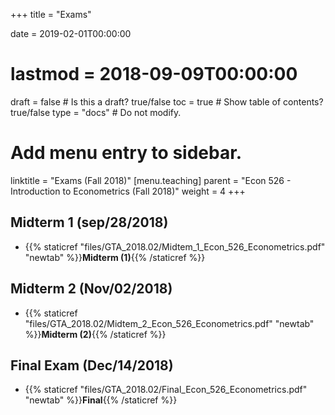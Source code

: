 +++
title = "Exams"

date = 2019-02-01T00:00:00
# lastmod = 2018-09-09T00:00:00

draft = false  # Is this a draft? true/false
toc = true  # Show table of contents? true/false
type = "docs"  # Do not modify.

# Add menu entry to sidebar.
linktitle = "Exams (Fall 2018)"
[menu.teaching]
  parent = "Econ 526 - Introduction to Econometrics (Fall 2018)"
  weight = 4
+++

## Midterm 1 (sep/28/2018)

* {{% staticref "files/GTA_2018.02/Midtem_1_Econ_526_Econometrics.pdf" "newtab" %}}**Midterm (1)**{{% /staticref %}}

## Midterm 2 (Nov/02/2018)

* {{% staticref "files/GTA_2018.02/Midtem_2_Econ_526_Econometrics.pdf" "newtab" %}}**Midterm (2)**{{% /staticref %}}

## Final Exam (Dec/14/2018)

* {{% staticref "files/GTA_2018.02/Final_Econ_526_Econometrics.pdf" "newtab" %}}**Final**{{% /staticref %}}